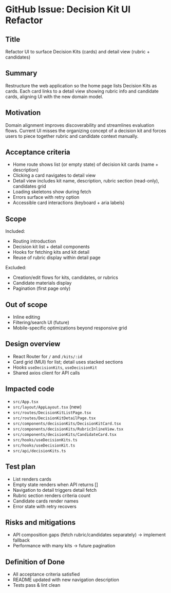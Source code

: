 # GitHub Issue: Decision Kit UI Refactor

## Title

Refactor UI to surface Decision Kits (cards) and detail view (rubric + candidates)

## Summary

Restructure the web application so the home page lists Decision Kits as cards. Each card links to a detail view showing rubric info and candidate cards, aligning UI with the new domain model.

## Motivation

Domain alignment improves discoverability and streamlines evaluation flows. Current UI misses the organizing concept of a decision kit and forces users to piece together rubric and candidate context manually.

## Acceptance criteria

- Home route shows list (or empty state) of decision kit cards (name + description)
- Clicking a card navigates to detail view
- Detail view includes kit name, description, rubric section (read-only), candidates grid
- Loading skeletons show during fetch
- Errors surface with retry option
- Accessible card interactions (keyboard + aria labels)

## Scope

Included:

- Routing introduction
- Decision kit list + detail components
- Hooks for fetching kits and kit detail
- Reuse of rubric display within detail page

Excluded:

- Creation/edit flows for kits, candidates, or rubrics
- Candidate materials display
- Pagination (first page only)

## Out of scope

- Inline editing
- Filtering/search UI (future)
- Mobile-specific optimizations beyond responsive grid

## Design overview

- React Router for `/` and `/kits/:id`
- Card grid (MUI) for list; detail uses stacked sections
- Hooks `useDecisionKits`, `useDecisionKit`
- Shared axios client for API calls

## Impacted code

- `src/App.tsx`
- `src/layout/AppLayout.tsx` (new)
- `src/routes/DecisionKitListPage.tsx`
- `src/routes/DecisionKitDetailPage.tsx`
- `src/components/decisionKits/DecisionKitCard.tsx`
- `src/components/decisionKits/RubricInlineView.tsx`
- `src/components/decisionKits/CandidateCard.tsx`
- `src/hooks/useDecisionKits.ts`
- `src/hooks/useDecisionKit.ts`
- `src/api/decisionKits.ts`

## Test plan

- List renders cards
- Empty state renders when API returns []
- Navigation to detail triggers detail fetch
- Rubric section renders criteria count
- Candidate cards render names
- Error state with retry recovers

## Risks and mitigations

- API composition gaps (fetch rubric/candidates separately) → implement fallback
- Performance with many kits → future pagination

## Definition of Done

- All acceptance criteria satisfied
- README updated with new navigation description
- Tests pass & lint clean
